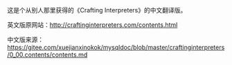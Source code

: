 这是个从别人那里获得的《Crafting Interpreters》的中文翻译版。

英文版原网站：http://craftinginterpreters.com/contents.html

中文版来源：https://gitee.com/xuejianxinokok/mysqldoc/blob/master/craftinginterpreters/0_00.contents/contents.md
